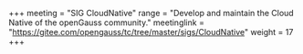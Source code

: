 +++
meeting = "SIG CloudNative"
range = "Develop and maintain the Cloud Native of the openGauss community."
meetinglink = "https://gitee.com/opengauss/tc/tree/master/sigs/CloudNative"
weight =  17
+++